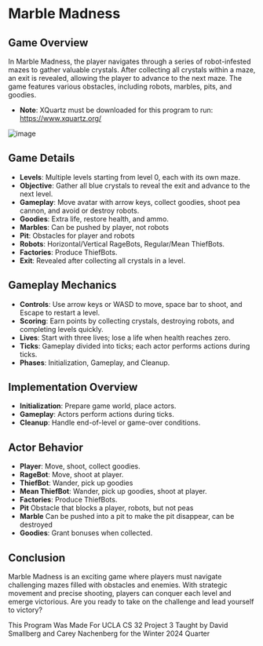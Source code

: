 # Marble Madness

## Game Overview

In Marble Madness, the player navigates through a series of robot-infested mazes to gather valuable crystals. After collecting all crystals within a maze, an exit is revealed, allowing the player to advance to the next maze. The game features various obstacles, including robots, marbles, pits, and goodies.

- **Note**: XQuartz must be downloaded for this program to run: https://www.xquartz.org/
  
![image](https://github.com/aroy23/Marble-Madness/assets/83829580/a8dcb67b-49af-48b3-a2a7-db36d6eb5967)

## Game Details

- **Levels**: Multiple levels starting from level 0, each with its own maze.
- **Objective**: Gather all blue crystals to reveal the exit and advance to the next level.
- **Gameplay**: Move avatar with arrow keys, collect goodies, shoot pea cannon, and avoid or destroy robots.
- **Goodies**: Extra life, restore health, and ammo.
- **Marbles**: Can be pushed by player, not robots
- **Pit**: Obstacles for player and robots
- **Robots**: Horizontal/Vertical RageBots, Regular/Mean ThiefBots.
- **Factories**: Produce ThiefBots.
- **Exit**: Revealed after collecting all crystals in a level.

## Gameplay Mechanics

- **Controls**: Use arrow keys or WASD to move, space bar to shoot, and Escape to restart a level.
- **Scoring**: Earn points by collecting crystals, destroying robots, and completing levels quickly.
- **Lives**: Start with three lives; lose a life when health reaches zero.
- **Ticks**: Gameplay divided into ticks; each actor performs actions during ticks.
- **Phases**: Initialization, Gameplay, and Cleanup.

## Implementation Overview

- **Initialization**: Prepare game world, place actors.
- **Gameplay**: Actors perform actions during ticks.
- **Cleanup**: Handle end-of-level or game-over conditions.

## Actor Behavior

- **Player**: Move, shoot, collect goodies.
- **RageBot**: Move, shoot at player.
- **ThiefBot**: Wander, pick up goodies
- **Mean ThiefBot**: Wander, pick up goodies, shoot at player.
- **Factories**: Produce ThiefBots.
- **Pit** Obstacle that blocks a player, robots, but not peas
- **Marble** Can be pushed into a pit to make the pit disappear, can be destroyed
- **Goodies**: Grant bonuses when collected.

## Conclusion

Marble Madness is an exciting game where players must navigate challenging mazes filled with obstacles and enemies. With strategic movement and precise shooting, players can conquer each level and emerge victorious. Are you ready to take on the challenge and lead yourself to victory?

This Program Was Made For UCLA CS 32 Project 3 Taught by David Smallberg and Carey Nachenberg for the Winter 2024 Quarter
